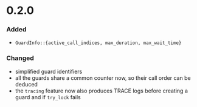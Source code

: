 # 0.2.0

### Added
- `GuardInfo::{active_call_indices, max_duration, max_wait_time}`

### Changed
- simplified guard identifiers
- all the guards share a common counter now, so their call order can be deduced
- the `tracing` feature now also produces TRACE logs before creating a guard and if `try_lock` fails
